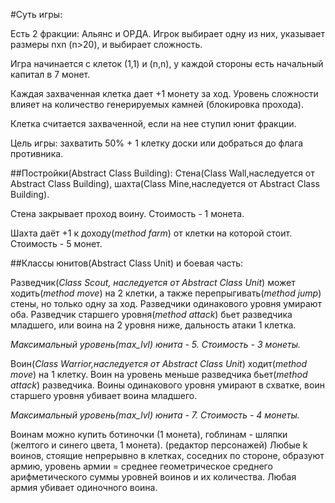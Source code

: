 #Суть игры:

Есть 2 фракции: Альянс и ОРДА. Игрок выбирает одну из них, указывает размеры nхn (n>20), и выбирает сложность.

Игра начинается с клеток (1,1) и (n,n), у каждой стороны есть начальный капитал в 7 монет.

Каждая захваченная клетка дает +1 монету за ход. Уровень сложности влияет на количество генерируемых камней (блокировка прохода).

Клетка считается захваченной, если на нее ступил юнит фракции.

Цель игры: захватить 50% + 1 клетку доски или добраться до флага противника.

##Постройки(Abstract Class Building): Стена(Class Wall,наследуется от Abstract Class Building), шахта(Class Mine,наследуется от  Abstract Class Building).

Стенa закрывает проход воину. Стоимость - 1 монета.

Шахта даёт +1 к доходу(*method farm*) от клетки на которой стоит. Стоимость - 5 монет.

##Классы юнитов(Abstract Class Unit) и боевая часть:

Разведчик(*Class Scout, наследуется от Abstract Class Unit*) может ходить(*method move*)  на 2 клетки, а также перепрыгивать(*method jump*) стены, но только одну за ход. Разведчики одинакового уровня умирают оба. Разведчик старшего уровня(*method attack*) бьет разведчика младшего, или воина на 2 уровня ниже, дальность атаки 1 клетка.

*Максимальный уровень(max_lvl) юнита - 5. Стоимость - 3 монеты.*

Воин(*Class Warrior,наследуется от Abstract Class Unit*) ходит(*method move*) на 1 клетку. Воин на уровень меньше разведчика бьет(*method attack*) разведчика. Воины одинакового уровня умирают в схватке, воин старшего уровня убивает воина младшего.

*Максимальный уровень(max_lvl) юнита - 7. Стоимость - 4 монеты.*

Воинам можно купить ботиночки (1 монета), гоблинам - шляпки (желтого и синего цвета, 1 монета). (редактор персонажей) Любые k воинов, стоящие непрерывно в клетках, соседних по стороне, образуют армию, уровень армии = среднее геометрическое среднего арифметического суммы уровней воинов и их количества. Любая армия убивает одиночного воина.
